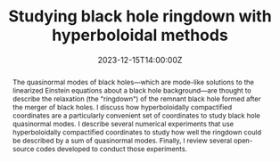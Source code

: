 ---
title: Studying black hole ringdown with hyperboloidal methods
abstract: The quasinormal modes of black holes—which are mode-like solutions to the linearized Einstein equations about a black hole background—are thought to describe the relaxation (the "ringdown") of the remnant black hole formed after the merger of black holes. I discuss how hyperboloidally compactified coordinates are a particularly convenient set of coordinates to study black hole quasinormal modes. I describe several numerical experiments that use hyperboloidally compactified coordinates to study how well the ringdown could be described by a sum of quasinormal modes. Finally, I review several open-source codes developed to conduct those experiments. 
summary: December Seminar by Justin Ripley

event: Zoom link
event_url: https://umd.zoom.us/j/99403590299?pwd=U1lFYTMrTE9OdXpLU3ZyTmxvd0lWUT09

location: Online

date: '2023-12-15T14:00:00Z'
# date_end: '2023-11-10T15:00:00Z'
all_day: false

# Schedule page publish date (NOT talk date).
publishDate: '2023-12-01T00:00:00Z'

authors: [ripley]
tags: [seminar]

# Is this a featured talk? (true/false)
featured: true

image:  
  caption:
  focal_point: center

# url_code: 
# url_pdf: ''
url_slides: 
url_video: 

# Markdown Slides (optional).
#   Associate this talk with Markdown slides.
#   Simply enter your slide deck's filename without extension.
#   E.g. `slides = "example-slides"` references `content/slides/example-slides.md`.
#   Otherwise, set `slides = ""`.
slides:

# Projects (optional).
#   Associate this post with one or more of your projects.
#   Simply enter your project's folder or file name without extension.
#   E.g. `projects = ["internal-project"]` references `content/project/deep-learning/index.md`.
#   Otherwise, set `projects = []`.
projects:

design: 
---
